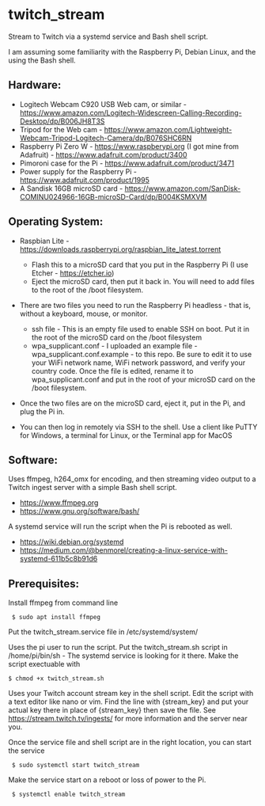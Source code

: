 # twitch_stream
Stream to Twitch via a systemd service and Bash shell script.

I am assuming some familiarity with the Raspberry Pi, Debian Linux, and the using the Bash shell.

## Hardware:
- Logitech Webcam C920 USB Web cam, or similar - https://www.amazon.com/Logitech-Widescreen-Calling-Recording-Desktop/dp/B006JH8T3S
- Tripod for the Web cam - https://www.amazon.com/Lightweight-Webcam-Tripod-Logitech-Camera/dp/B076SHC6RN
- Raspberry Pi Zero W - https://www.raspberypi.org (I got mine from Adafruit) - https://www.adafruit.com/product/3400
- Pimoroni case for the Pi - https://www.adafruit.com/product/3471
- Power supply for the Raspberry Pi - https://www.adafruit.com/product/1995
- A Sandisk 16GB microSD card - https://www.amazon.com/SanDisk-COMINU024966-16GB-microSD-Card/dp/B004KSMXVM

## Operating System:
- Raspbian Lite - https://downloads.raspberrypi.org/raspbian_lite_latest.torrent
     - Flash this to a microSD card that you put in the Raspberry Pi (I use Etcher - https://etcher.io)
     - Eject the microSD card, then put it back in. You will need to add files to the root of the /boot filesystem.

- There are two files you need to run the Raspberry Pi headless - that is, without a keyboard, mouse, or monitor.
     - ssh file - This is an empty file used to enable SSH on boot. Put it in the root of the microSD card on the /boot filesystem
     - wpa_supplicant.conf - I uploaded an example file - wpa_supplicant.conf.example - to this repo. Be sure to edit it to use your WiFi network name, WiFi network password, and verify your country code. Once the file is edited, rename it to wpa_supplicant.conf and put in the root of your microSD card on the /boot filesystem.

- Once the two files are on the microSD card, eject it, put in the Pi, and plug the Pi in. 

- You can then log in remotely via SSH to the shell. Use a client like PuTTY for Windows, a terminal for Linux, or the Terminal app for MacOS

## Software:
Uses ffmpeg, h264_omx for encoding, and then streaming video output to a Twitch ingest server with a simple Bash shell script.
- https://www.ffmpeg.org
- https://www.gnu.org/software/bash/

A systemd service will run the script when the Pi is rebooted as well.
- https://wiki.debian.org/systemd
- https://medium.com/@benmorel/creating-a-linux-service-with-systemd-611b5c8b91d6

## Prerequisites:

Install ffmpeg from command line

     $ sudo apt install ffmpeg

Put the twitch_stream.service file in /etc/systemd/system/

Uses the pi user to run the script. Put the twitch_stream.sh script in /home/pi/bin/sh - The systemd service is looking for it there.
Make the script exectuable with

    $ chmod +x twitch_stream.sh

Uses your Twitch account stream key in the shell script.
Edit the script with a text editor like nano or vim. Find the line with {stream_key} and put your actual key there in place of {stream_key} then save the file.
See https://stream.twitch.tv/ingests/ for more information and the server near you.

Once the service file and shell script are in the right location, you can start the service

     $ sudo systemctl start twitch_stream

Make the service start on a reboot or loss of power to the Pi. 

     $ systemctl enable twitch_stream
